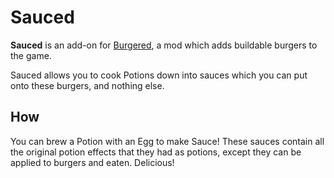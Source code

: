 # Sauced

**Sauced** is an add-on for [Burgered](),
a mod which adds buildable burgers to the game.

Sauced allows you to cook Potions down into sauces which you can put onto these
burgers, and nothing else.

## How

You can brew a Potion with an Egg to make Sauce!
These sauces contain all the original potion effects that they had as potions,
except they can be applied to burgers and eaten.
Delicious!